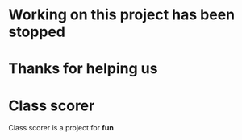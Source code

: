 # Working on this project has been stopped
# Thanks for helping us
# Class scorer
Class scorer is a project for **fun**
